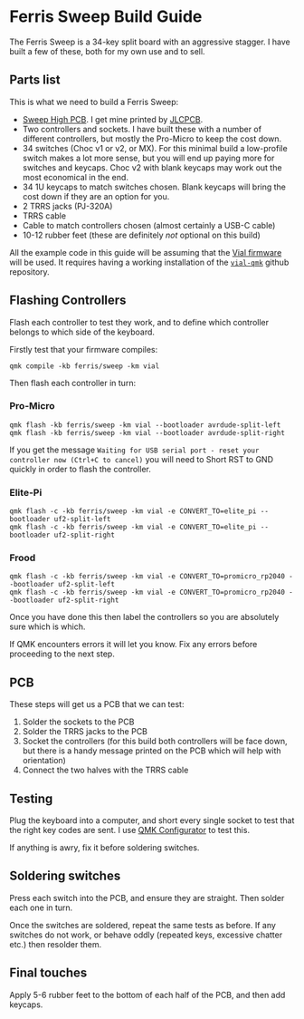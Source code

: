 # Ferris Sweep Build Guide

The Ferris Sweep is a 34-key split board with an aggressive stagger. I have built a few of these, both for my own use and to sell.

## Parts list

This is what we need to build a Ferris Sweep:

* [Sweep High PCB](https://github.com/davidphilipbarr/Sweep/tree/main/Sweep%20High). I get mine printed by [JLCPCB](https://jlcpcb.com/).
* Two controllers and sockets. I have built these with a number of different controllers, but mostly the Pro-Micro to keep the cost down.
* 34 switches (Choc v1 or v2, or MX). For this minimal build a low-profile switch makes a lot more sense, but you will end up paying more for switches and keycaps. Choc v2 with blank keycaps may work out the most economical in the end.
* 34 1U keycaps to match switches chosen. Blank keycaps will bring the cost down if they are an option for you.
* 2 TRRS jacks (PJ-320A)
* TRRS cable
* Cable to match controllers chosen (almost certainly a USB-C cable)
* 10-12 rubber feet (these are definitely _not_ optional on this build)

All the example code in this guide will be assuming that the [Vial firmware](https://github.com/vial-kb/vial-qmk/tree/vial/keyboards/ferris/sweep) will be used. It requires having a working installation of the [`vial-qmk`](https://github.com/vial-kb/vial-qmk) github repository.

## Flashing Controllers

Flash each controller to test they work, and to define which controller belongs to which side of the keyboard. 

Firstly test that your firmware compiles:

    qmk compile -kb ferris/sweep -km vial

Then flash each controller in turn:

### Pro-Micro

    qmk flash -kb ferris/sweep -km vial --bootloader avrdude-split-left
    qmk flash -kb ferris/sweep -km vial --bootloader avrdude-split-right

If you get the message `Waiting for USB serial port - reset your controller now (Ctrl+C to cancel)` you will need to Short RST to GND quickly in order to flash the controller. 

### Elite-Pi

    qmk flash -c -kb ferris/sweep -km vial -e CONVERT_TO=elite_pi --bootloader uf2-split-left
    qmk flash -c -kb ferris/sweep -km vial -e CONVERT_TO=elite_pi --bootloader uf2-split-right

### Frood

    qmk flash -c -kb ferris/sweep -km vial -e CONVERT_TO=promicro_rp2040 --bootloader uf2-split-left
    qmk flash -c -kb ferris/sweep -km vial -e CONVERT_TO=promicro_rp2040 --bootloader uf2-split-right

Once you have done this then label the controllers so you are absolutely sure which is which.

If QMK encounters errors it will let you know. Fix any errors before proceeding to the next step.

## PCB

These steps will get us a PCB that we can test:

1. Solder the sockets to the PCB
2. Solder the TRRS jacks to the PCB
3. Socket the controllers (for this build both controllers will be face down, but there is a handy message printed on the PCB which will help with orientation)
4. Connect the two halves with the TRRS cable

## Testing

Plug the keyboard into a computer, and short every single socket to test that the right key codes are sent. I use [QMK Configurator](https://config.qmk.fm/#/test) to test this.

If anything is awry, fix it before soldering switches.

## Soldering switches

Press each switch into the PCB, and ensure they are straight. Then solder each one in turn. 

Once the switches are soldered, repeat the same tests as before. If any switches do not work, or behave oddly (repeated keys, excessive chatter etc.) then resolder them.

## Final touches

Apply 5-6 rubber feet to the bottom of each half of the PCB, and then add keycaps. 

